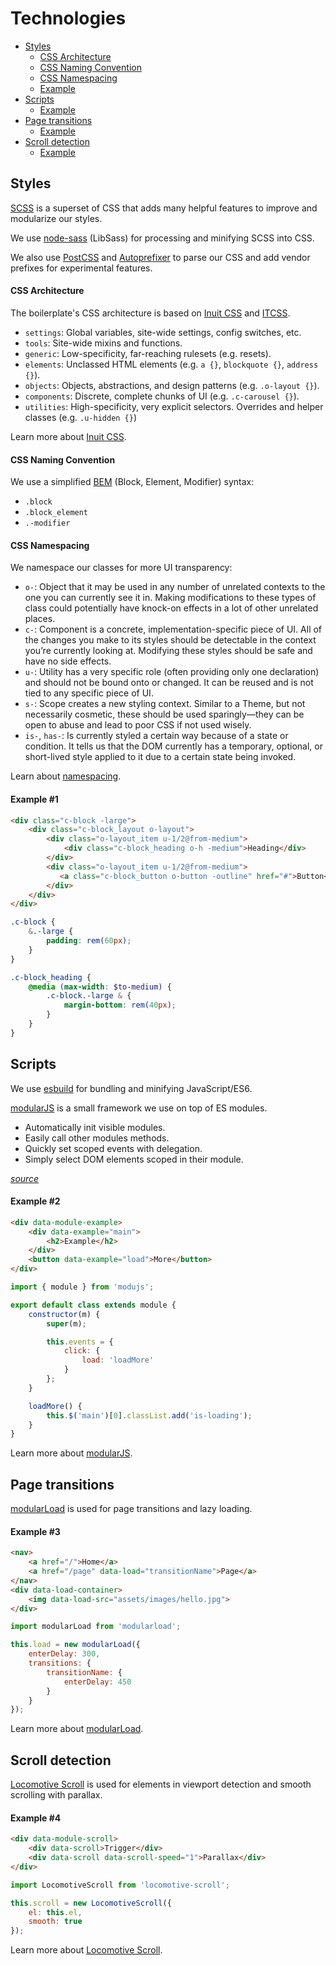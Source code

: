 # Technologies

* [Styles](#styles)
  * [CSS Architecture](#css-architecture)
  * [CSS Naming Convention](#css-naming-convention)
  * [CSS Namespacing](#css-namespacing)
  * [Example](#example-1)
* [Scripts](#scripts)
  * [Example](#example-2)
* [Page transitions](#page-transitions)
  * [Example](#example-3)
* [Scroll detection](#scroll-detection)
  * [Example](#example-4)

## Styles

[SCSS][Sass] is a superset of CSS that adds many helpful features to improve
and modularize our styles.

We use [node-sass] (LibSass) for processing and minifying SCSS into CSS.

We also use [PostCSS] and [Autoprefixer] to parse our CSS and add
vendor prefixes for experimental features.

#### CSS Architecture

The boilerplate's CSS architecture is based on [Inuit CSS][inuitcss] and [ITCSS].

* `settings`: Global variables, site-wide settings, config switches, etc.
* `tools`: Site-wide mixins and functions.
* `generic`: Low-specificity, far-reaching rulesets (e.g. resets).
* `elements`: Unclassed HTML elements (e.g. `a {}`, `blockquote {}`, `address {}`).
* `objects`: Objects, abstractions, and design patterns (e.g. `.o-layout {}`).
* `components`: Discrete, complete chunks of UI (e.g. `.c-carousel {}`).
* `utilities`: High-specificity, very explicit selectors. Overrides and helper
  classes (e.g. `.u-hidden {}`)

Learn more about [Inuit CSS](https://github.com/inuitcss/inuitcss#css-directory-structure).

#### CSS Naming Convention

We use a simplified [BEM] (Block, Element, Modifier) syntax:

* `.block`
* `.block_element`
* `.-modifier`

#### CSS Namespacing

We namespace our classes for more UI transparency:

* `o-`: Object that it may be used in any number of unrelated contexts to the one you can currently see it in. Making modifications to these types of class could potentially have knock-on effects in a lot of other unrelated places.
* `c-`: Component is a concrete, implementation-specific piece of UI. All of the changes you make to its styles should be detectable in the context you’re currently looking at. Modifying these styles should be safe and have no side effects.
* `u-`: Utility has a very specific role (often providing only one declaration) and should not be bound onto or changed. It can be reused and is not tied to any specific piece of UI.
* `s-`: Scope creates a new styling context. Similar to a Theme, but not necessarily cosmetic, these should be used sparingly—they can be open to abuse and lead to poor CSS if not used wisely.
* `is-`, `has-`: Is currently styled a certain way because of a state or condition. It tells us that the DOM currently has a temporary, optional, or short-lived style applied to it due to a certain state being invoked.

Learn about [namespacing](https://csswizardry.com/2015/03/more-transparent-ui-code-with-namespaces/).

#### Example \#1

```html
<div class="c-block -large">
    <div class="c-block_layout o-layout">
        <div class="o-layout_item u-1/2@from-medium">
            <div class="c-block_heading o-h -medium">Heading</div>
        </div>
        <div class="o-layout_item u-1/2@from-medium">
           <a class="c-block_button o-button -outline" href="#">Button</a>
        </div>
    </div>
</div>
```

```scss
.c-block {
    &.-large {
        padding: rem(60px);
    }
}

.c-block_heading {
    @media (max-width: $to-medium) {
        .c-block.-large & {
            margin-bottom: rem(40px);
        } 
    }
}
```

## Scripts

We use [esbuild] for bundling and minifying JavaScript/ES6.

[modularJS] is a small framework we use on top of ES modules.

* Automatically init visible modules.
* Easily call other modules methods.
* Quickly set scoped events with delegation.
* Simply select DOM elements scoped in their module.

[_source_](https://github.com/modularorg/modularjs#why)

#### Example \#2

```html
<div data-module-example>
    <div data-example="main">
        <h2>Example</h2>
    </div>
    <button data-example="load">More</button>
</div>
```

```js
import { module } from 'modujs';

export default class extends module {
    constructor(m) {
        super(m);

        this.events = {
            click: {
                load: 'loadMore'
            }
        };
    }

    loadMore() {
        this.$('main')[0].classList.add('is-loading');
    }
}
```

Learn more about [modularJS].

## Page transitions

[modularLoad] is used for page transitions and lazy loading.

#### Example \#3

```html
<nav>
    <a href="/">Home</a>
    <a href="/page" data-load="transitionName">Page</a>
</nav>
<div data-load-container>
    <img data-load-src="assets/images/hello.jpg">
</div>
```
```js
import modularLoad from 'modularload';

this.load = new modularLoad({
    enterDelay: 300,
    transitions: {
        transitionName: {
            enterDelay: 450
        }
    }
});
```

Learn more about [modularLoad].

## Scroll detection

[Locomotive Scroll][locomotive-scroll] is used for elements in viewport
detection and smooth scrolling with parallax.

#### Example \#4

```html
<div data-module-scroll>
    <div data-scroll>Trigger</div>
    <div data-scroll data-scroll-speed="1">Parallax</div>
</div>
```

```js
import LocomotiveScroll from 'locomotive-scroll';

this.scroll = new LocomotiveScroll({
    el: this.el,
    smooth: true
});
````

Learn more about [Locomotive Scroll][locomotive-scroll].

[Autoprefixer]:      https://autoprefixer.github.io/
[BEM]:               https://bem.info/
[BrowserSync]:       https://browsersync.io/
[esbuild]:           https://esbuild.github.io/
[inuitcss]:          https://github.com/inuitcss/inuitcss
[ITCSS]:             https://itcss.io/
[locomotive-scroll]: https://github.com/locomotivemtl/locomotive-scroll
[modularJS]:         https://github.com/modularorg/modularjs
[modularLoad]:       https://github.com/modularorg/modularload
[node-sass]:         https://github.com/sass/node-sass
[PostCSS]:           https://postcss.org/
[Sass]:              https://sass-lang.com/
[svg-mixer]:         https://github.com/JetBrains/svg-mixer
[Node]:              https://nodejs.org/
[NPM]:               https://npmjs.com/
[NVM]:               https://github.com/nvm-sh/nvm

